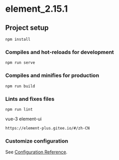 # element_2.15.1

## Project setup
```
npm install
```

### Compiles and hot-reloads for development
```
npm run serve
```

### Compiles and minifies for production
```
npm run build
```

### Lints and fixes files
```
npm run lint
```

vue-3 element-ui
````
https://element-plus.gitee.io/#/zh-CN
````

### Customize configuration
See [Configuration Reference](https://cli.vuejs.org/config/).
